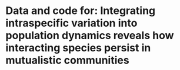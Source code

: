 # Data and code for: Integrating intraspecific variation into population dynamics reveals how interacting species persist in mutualistic communities

 
